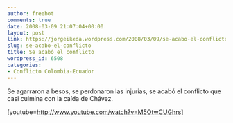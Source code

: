 ```yaml
---
author: freebot
comments: true
date: 2008-03-09 21:07:04+00:00
layout: post
link: https://jorgeikeda.wordpress.com/2008/03/09/se-acabo-el-conflicto/
slug: se-acabo-el-conflicto
title: Se acabó el conflicto
wordpress_id: 6508
categories:
- Conflicto Colombia-Ecuador
---
```


Se agarraron a besos, se perdonaron las injurias, se acabó el conflicto que casi culmina con la caída de Chávez.

[youtube=http://www.youtube.com/watch?v=M5OtwCUGhrs]
